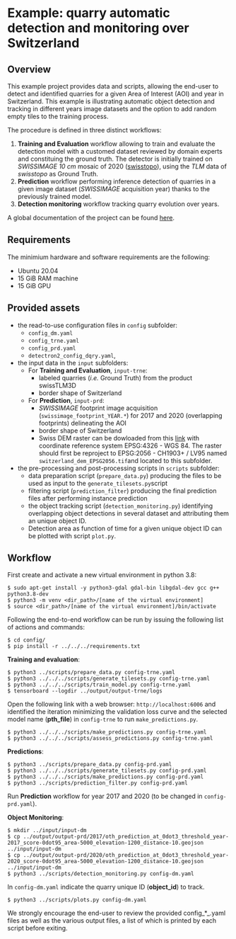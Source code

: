 # Example: quarry automatic detection and monitoring over Switzerland

## Overview

This example project provides data and scripts, allowing the end-user to detect and identified quarries for a given Area of Interest (AOI) and year in Switzerland. This example is illustrating automatic object detection and tracking in different years image datasets and the option to add random empty tiles to the training process.

The procedure is defined in three distinct workflows:
1. **Training and Evaluation** workflow allowing to train and evaluate the detection model with a customed dataset reviewed by domain experts and constituing the ground truth. The detector is initially trained on _SWISSIMAGE 10 cm_ mosaic of 2020 ([swisstopo](https://www.swisstopo.admin.ch/fr/geodata/images/ortho/swissimage10.html)), using the _TLM_ data of _swisstopo_ as Ground Truth.
2. **Prediction** workflow performing inference detection of quarries in a given image dataset (_SWISSIMAGE_ acquisition year) thanks to the previously trained model.
3. **Detection monitoring** workflow tracking quarry evolution over years.

A global documentation of the project can be found [here](https://github.com/swiss-territorial-data-lab/stdl-tech-website/tree/master/docs/PROJ-DQRY). 

## Requirements

The minimium hardware and software requirements are the following:

- Ubuntu 20.04
- 15 GiB RAM machine 
- 15 GiB GPU

## Provided assets

- the read-to-use configuration files in `config` subfolder: 
    - `config_dm.yaml`
    - `config_trne.yaml`
    - `config_prd.yaml`
    - `detectron2_config_dqry.yaml`,
- the input data in the `input` subfolders:
    - For **Training and Evaluation**, `input-trne`: 
        - labeled quarries (_i.e._ Ground Truth) from the product swissTLM3D
        - border shape of Switzerland
    - For **Prediction**, `input-prd`: 
        - _SWISSIMAGE_ footprint image acquisition (`swissimage_footprint_YEAR.*`) for 2017 and 2020 (overlapping footprints) delineating the AOI
        - border shape of Switzerland
        - Swiss DEM raster can be dowloaded from this [link](https://github.com/lukasmartinelli/swissdem) with coordinate reference system EPSG:4326 - WGS 84. The raster should first be reproject to EPSG:2056 - CH1903+ / LV95 named `switzerland_dem_EPSG2056.tif`and located to this subfolder.
- the pre-processing and post-processing scripts in `scripts` subfolder:
    - data preparation script (`prepare_data.py`) producing the files to be used as input to the `generate_tilesets.py`script
    - filtering script (`prediction_filter`) producing the final prediction files after performing instance prediction 
    - the object tracking script (`detection_monitoring.py`) identifying overlapping object detections in several dataset and attributing them an unique object ID.
    - Detection area as function of time for a given unique object ID can be plotted with script `plot.py`. 


## Workflow
    
First create and activate a new virtual environment in python 3.8: 

    $ sudo apt-get install -y python3-gdal gdal-bin libgdal-dev gcc g++ python3.8-dev
    $ python3 -m venv <dir_path>/[name of the virtual environment]
    $ source <dir_path>/[name of the virtual environment]/bin/activate

Following the end-to-end workflow can be run by issuing the following list of actions and commands:

    $ cd config/
    $ pip install -r ../../../requirements.txt

**Training and evaluation**:

    $ python3 ../scripts/prepare_data.py config-trne.yaml
    $ python3 ../../../scripts/generate_tilesets.py config-trne.yaml
    $ python3 ../../../scripts/train_model.py config-trne.yaml
    $ tensorboard --logdir ../output/output-trne/logs

Open the following link with a web browser: `http://localhost:6006` and identified the iteration minimizing the validation loss curve and the selected model name (**pth_file**) in `config-trne` to run `make_predictions.py`. 

    $ python3 ../../../scripts/make_predictions.py config-trne.yaml
    $ python3 ../../../scripts/assess_predictions.py config-trne.yaml

**Predictions**: 

    $ python3 ../scripts/prepare_data.py config-prd.yaml
    $ python3 ../../../scripts/generate_tilesets.py config-prd.yaml
    $ python3 ../../../scripts/make_predictions.py config-prd.yaml
    $ python3 ../scripts/prediction_filter.py config-prd.yaml 

Run **Prediction** workflow for year 2017 and 2020 (to be changed in `config-prd.yaml`).  

**Object Monitoring**: 

    $ mkdir ../input/input-dm     
    $ cp ../output/output-prd/2017/oth_prediction_at_0dot3_threshold_year-2017_score-0dot95_area-5000_elevation-1200_distance-10.geojson ../input/input-dm
    $ cp ../output/output-prd/2020/oth_prediction_at_0dot3_threshold_year-2020_score-0dot95_area-5000_elevation-1200_distance-10.geojson ../input/input-dm
    $ python3 ../scripts/detection_monitoring.py config-dm.yaml

In `config-dm.yaml` indicate the quarry unique ID (**object_id**) to track.  

    $ python3 ../scripts/plots.py config-dm.yaml

We strongly encourage the end-user to review the provided config_*_.yaml files as well as the various output files, a list of which is printed by each script before exiting.